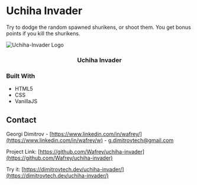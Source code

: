 # Uchiha Invader
Try to dodge the random spawned shurikens, or shoot them. You get bonus points if you kill the shurikens.

![Uchiha-Invader Logo](https://tinyurl.com/y66a3cxk)

  <h3 align="center">Uchiha Invader</h3>

### Built With

* HTML5
* CSS
* VanillaJS

## Contact

Georgi Dimitrov - [https://www.linkedin.com/in/wafrey/](https://www.linkedin.com/in/wafrey/w) - g.dimitrovtech@gmail.com

Project Link: [https://github.com/Wafrey/uchiha-invader](https://github.com/Wafrey/uchiha-invader)

Try it: [https://dimitrovtech.dev/uchiha-invader/](https://dimitrovtech.dev/uchiha-invader/)



